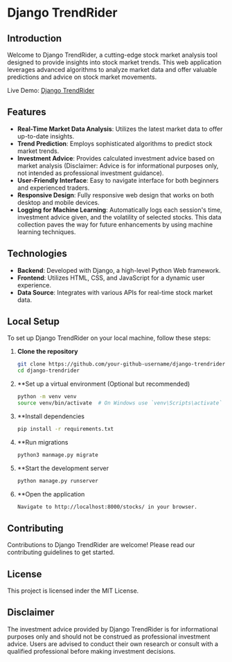 # Django TrendRider

## Introduction

Welcome to Django TrendRider, a cutting-edge stock market analysis tool designed to provide insights into stock market trends. This web application leverages advanced algorithms to analyze market data and offer valuable predictions and advice on stock market movements.

Live Demo: [Django TrendRider](https://django-trendrider-4848d2c6a1db.herokuapp.com/stocks/)

## Features

- **Real-Time Market Data Analysis**: Utilizes the latest market data to offer up-to-date insights.
- **Trend Prediction**: Employs sophisticated algorithms to predict stock market trends.
- **Investment Advice**: Provides calculated investment advice based on market analysis (Disclaimer: Advice is for informational purposes only, not intended as professional investment guidance).
- **User-Friendly Interface**: Easy to navigate interface for both beginners and experienced traders.
- **Responsive Design**: Fully responsive web design that works on both desktop and mobile devices.
- **Logging for Machine Learning**: Automatically logs each session's time, investment advice given, and the volatility of selected stocks. This data collection paves the way for future enhancements by using machine learning techniques.

## Technologies

- **Backend**: Developed with Django, a high-level Python Web framework.
- **Frontend**: Utilizes HTML, CSS, and JavaScript for a dynamic user experience.
- **Data Source**: Integrates with various APIs for real-time stock market data.

## Local Setup

To set up Django TrendRider on your local machine, follow these steps:

1. **Clone the repository**

   ```sh
   git clone https://github.com/your-github-username/django-trendrider.git
   cd django-trendrider
2. **Set up a virtual environment (Optional but recommended)

   ```sh
   python -m venv venv
   source venv/bin/activate  # On Windows use `venv\Scripts\activate`
4. **Install dependencies

   ```sh
   pip install -r requirements.txt
5. **Run migrations

   ```sh
   python3 manmage.py migrate
6. **Start the development server

   ```sh
   python manage.py runserver
7. **Open the application

   ```sh
   Navigate to http://localhost:8000/stocks/ in your browser.

## Contributing

Contributions to Django TrendRider are welcome! Please read our contributing guidelines to get started.

## License

This project is licensed inder the MIT License.

## Disclaimer

The investment advice provided by Django TrendRider is for informational purposes only and should not be construed as professional investment advice. Users are advised to conduct their own research or consult with a qualified professional before making investment decisions.


   
